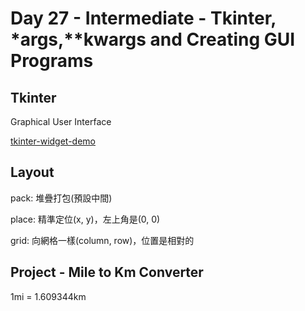 # Day 27 - Intermediate - Tkinter, *args,**kwargs and Creating GUI Programs

## Tkinter

Graphical User Interface

[tkinter-widget-demo](https://replit.com/@appbrewery/tkinter-widget-demo)

## Layout

pack: 堆疊打包(預設中間)

place: 精準定位(x, y)，左上角是(0, 0)

grid: 向網格一樣(column, row)，位置是相對的

## Project - Mile to Km Converter

1mi = 1.609344km